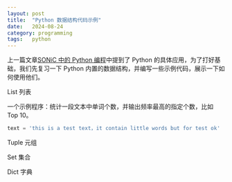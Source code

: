 ```yaml
---
layout: post
title:  "Python 数据结构代码示例"
date:   2024-08-24
category: programming
tags:   python
---
```


上一篇文章[SONiC 中的 Python 编程](https://gengxiuli.com/posts/python-programming-in-sonic/)中提到了 Python 的具体应用，为了打好基础，我们先复习一下 Python 内置的数据结构，并编写一些示例代码，展示一下如何使用他们。

List 列表

一个示例程序：统计一段文本中单词个数，并输出频率最高的指定个数，比如 Top 10。

```python
text = 'this is a test text，it contain little words but for test ok'
```

Tuple 元组

Set 集合

Dict 字典